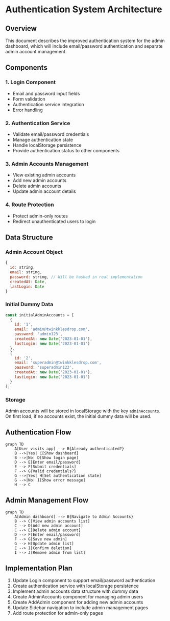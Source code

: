 # Authentication System Architecture

## Overview
This document describes the improved authentication system for the admin dashboard, which will include email/password authentication and separate admin account management.

## Components

### 1. Login Component
- Email and password input fields
- Form validation
- Authentication service integration
- Error handling

### 2. Authentication Service
- Validate email/password credentials
- Manage authentication state
- Handle localStorage persistence
- Provide authentication status to other components

### 3. Admin Accounts Management
- View existing admin accounts
- Add new admin accounts
- Delete admin accounts
- Update admin account details

### 4. Route Protection
- Protect admin-only routes
- Redirect unauthenticated users to login

## Data Structure

### Admin Account Object
```javascript
{
  id: string,
  email: string,
  password: string, // Will be hashed in real implementation
  createdAt: Date,
  lastLogin: Date
}
```

### Initial Dummy Data
```javascript
const initialAdminAccounts = [
  {
    id: '1',
    email: 'admin@twinkklesdrop.com',
    password: 'admin123',
    createdAt: new Date('2023-01-01'),
    lastLogin: new Date('2023-01-01')
  },
  {
    id: '2',
    email: 'superadmin@twinkklesdrop.com',
    password: 'superadmin123',
    createdAt: new Date('2023-01-01'),
    lastLogin: new Date('2023-01-01')
  }
];
```

### Storage
Admin accounts will be stored in localStorage with the key `adminAccounts`. On first load, if no accounts exist, the initial dummy data will be used.

## Authentication Flow

```mermaid
graph TD
    A[User visits app] --> B{Already authenticated?}
    B -->|Yes| C[Show dashboard]
    B -->|No| D[Show login page]
    D --> E[Enter email/password]
    E --> F[Submit credentials]
    F --> G{Valid credentials?}
    G -->|Yes| H[Set authentication state]
    G -->|No| I[Show error message]
    H --> C
```

## Admin Management Flow

```mermaid
graph TD
    A[Admin dashboard] --> B{Navigate to Admin Accounts}
    B --> C[View admin accounts list]
    C --> D[Add new admin account]
    C --> E[Delete admin account]
    D --> F[Enter email/password]
    F --> G[Save new admin]
    G --> H[Update admin list]
    E --> I[Confirm deletion]
    I --> J[Remove admin from list]
```

## Implementation Plan

1. Update Login component to support email/password authentication
2. Create authentication service with localStorage persistence
3. Implement admin accounts data structure with dummy data
4. Create AdminAccounts component for managing admin users
5. Create AddAdmin component for adding new admin accounts
6. Update Sidebar navigation to include admin management pages
7. Add route protection for admin-only pages